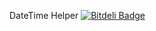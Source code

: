 DateTime Helper
[![Bitdeli Badge](https://d2weczhvl823v0.cloudfront.net/pmbaldha/datetime-helper/trend.png)](https://bitdeli.com/free "Bitdeli Badge")
